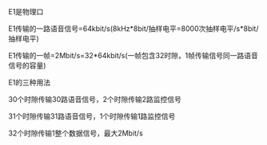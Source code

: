 E1是物理口

E1传输的一路语音信号=64kbit/s\(8kHz\*8bit/抽样电平=8000次抽样电平/s\*8bit/抽样电平\)

E1传输的一帧=2Mbit/s=32\*64kbit/s\(一帧包含32时隙，1帧传输信号同一路语音信号的容量\)

E1的三种用法

30个时隙传输30路语音信号，2个时隙传输2路监控信号

31个时隙传输31路语音信号，1个时隙传输1路监控信号

32个时隙传输1整个数据信号，最大2Mbit/s



